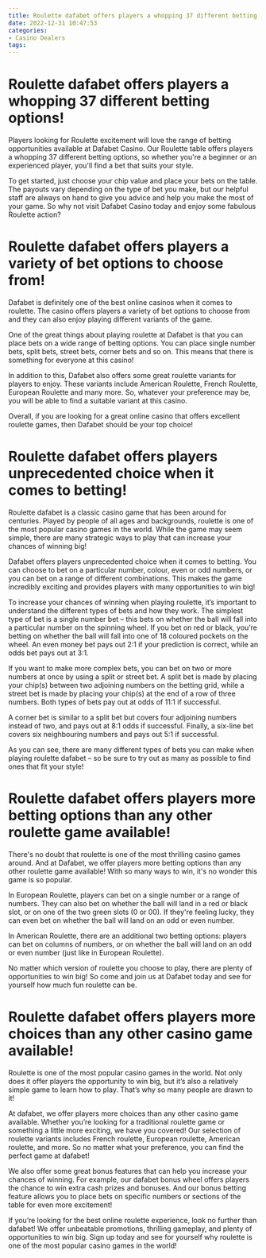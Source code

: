 ```yaml
---
title: Roulette dafabet offers players a whopping 37 different betting options!
date: 2022-12-31 10:47:53
categories:
- Casino Dealers
tags:
---
```



#  Roulette dafabet offers players a whopping 37 different betting options!

Players looking for Roulette excitement will love the range of betting opportunities available at Dafabet Casino. Our Roulette table offers players a whopping 37 different betting options, so whether you're a beginner or an experienced player, you'll find a bet that suits your style.

To get started, just choose your chip value and place your bets on the table. The payouts vary depending on the type of bet you make, but our helpful staff are always on hand to give you advice and help you make the most of your game. So why not visit Dafabet Casino today and enjoy some fabulous Roulette action?

#  Roulette dafabet offers players a variety of bet options to choose from!

Dafabet is definitely one of the best online casinos when it comes to roulette. The casino offers players a variety of bet options to choose from and they can also enjoy playing different variants of the game.

One of the great things about playing roulette at Dafabet is that you can place bets on a wide range of betting options. You can place single number bets, split bets, street bets, corner bets and so on. This means that there is something for everyone at this casino!

In addition to this, Dafabet also offers some great roulette variants for players to enjoy. These variants include American Roulette, French Roulette, European Roulette and many more. So, whatever your preference may be, you will be able to find a suitable variant at this casino.

Overall, if you are looking for a great online casino that offers excellent roulette games, then Dafabet should be your top choice!

#  Roulette dafabet offers players unprecedented choice when it comes to betting!

Roulette dafabet is a classic casino game that has been around for centuries. Played by people of all ages and backgrounds, roulette is one of the most popular casino games in the world. While the game may seem simple, there are many strategic ways to play that can increase your chances of winning big!

Dafabet offers players unprecedented choice when it comes to betting. You can choose to bet on a particular number, colour, even or odd numbers, or you can bet on a range of different combinations. This makes the game incredibly exciting and provides players with many opportunities to win big!

To increase your chances of winning when playing roulette, it’s important to understand the different types of bets and how they work. The simplest type of bet is a single number bet – this bets on whether the ball will fall into a particular number on the spinning wheel. If you bet on red or black, you’re betting on whether the ball will fall into one of 18 coloured pockets on the wheel. An even money bet pays out 2:1 if your prediction is correct, while an odds bet pays out at 3:1.

If you want to make more complex bets, you can bet on two or more numbers at once by using a split or street bet. A split bet is made by placing your chip(s) between two adjoining numbers on the betting grid, while a street bet is made by placing your chip(s) at the end of a row of three numbers. Both types of bets pay out at odds of 11:1 if successful.

A corner bet is similar to a split bet but covers four adjoining numbers instead of two, and pays out at 8:1 odds if successful. Finally, a six-line bet covers six neighbouring numbers and pays out 5:1 if successful.

As you can see, there are many different types of bets you can make when playing roulette dafabet – so be sure to try out as many as possible to find ones that fit your style!

#  Roulette dafabet offers players more betting options than any other roulette game available!

There's no doubt that roulette is one of the most thrilling casino games around. And at Dafabet, we offer players more betting options than any other roulette game available! With so many ways to win, it's no wonder this game is so popular.

In European Roulette, players can bet on a single number or a range of numbers. They can also bet on whether the ball will land in a red or black slot, or on one of the two green slots (0 or 00). If they're feeling lucky, they can even bet on whether the ball will land on an odd or even number.

In American Roulette, there are an additional two betting options: players can bet on columns of numbers, or on whether the ball will land on an odd or even number (just like in European Roulette).

No matter which version of roulette you choose to play, there are plenty of opportunities to win big! So come and join us at Dafabet today and see for yourself how much fun roulette can be.

#  Roulette dafabet offers players more choices than any other casino game available!

 Roulette is one of the most popular casino games in the world. Not only does it offer players the opportunity to win big, but it’s also a relatively simple game to learn how to play. That’s why so many people are drawn to it!

At dafabet, we offer players more choices than any other casino game available. Whether you’re looking for a traditional roulette game or something a little more exciting, we have you covered! Our selection of roulette variants includes French roulette, European roulette, American roulette, and more. So no matter what your preference, you can find the perfect game at dafabet!

We also offer some great bonus features that can help you increase your chances of winning. For example, our dafabet bonus wheel offers players the chance to win extra cash prizes and bonuses. And our bonus betting feature allows you to place bets on specific numbers or sections of the table for even more excitement!

If you’re looking for the best online roulette experience, look no further than dafabet! We offer unbeatable promotions, thrilling gameplay, and plenty of opportunities to win big. Sign up today and see for yourself why roulette is one of the most popular casino games in the world!